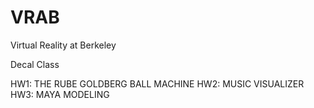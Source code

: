 # VRAB
Virtual Reality at Berkeley

Decal Class

HW1: THE RUBE GOLDBERG BALL MACHINE
HW2: MUSIC VISUALIZER
HW3: MAYA MODELING
